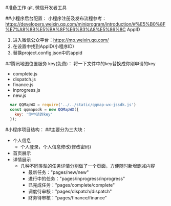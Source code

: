 #准备工作
git, 微信开发者工具

##小程序后台配置：
小程序注册及发布流程参考：https://developers.weixin.qq.com/miniprogram/introduction/#%E5%B0%8F%E7%A8%8B%E5%BA%8F%E6%B3%A8%E5%86%8C
AppID
1. 进入微信公众平台：https://mp.weixin.qq.com/
2. 在设置中找到AppID(小程序ID)
3. 替换project.config.json中的appid

##腾讯地图位置服务 key(免费)：
将一下文件中的key替换成你刚申请的key
- complete.js
- dispatch.js
- finance.js
- inprogress.js
- new.js
```javascript
  var QQMapWX = require('../../static/qqmap-wx-jssdk.js')
  const qqmapsdk = new QQMapWX({
    key: '你申请的key'
  });
```
        
#小程序项目结构：
##主要分为三大块：
- 个人信息
   - 个人登录，个人信息修改(修改密码)
- 首页展示
- 详情展示
   - 几种不同类型的任务详情分别做了一个页面，方便随时新增删减内容
      - 最新任务："pages/new/new"
      - 进行中的任务："pages/inprogress/inprogress"
      - 已完成任务："pages/complete/complete"
      - 调度待审核："pages/dispatch/dispatch"
      - 财务待审核："pages/finance/finance"
